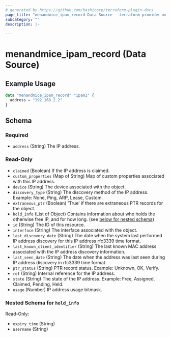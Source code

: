 ```yaml
---
# generated by https://github.com/hashicorp/terraform-plugin-docs
page_title: "menandmice_ipam_record Data Source - terraform-provider-menandmice"
subcategory: ""
description: |-
  
---
```


# menandmice_ipam_record (Data Source)



## Example Usage

```terraform
data "menandmice_ipam_record" "ipam1" {
  address = "192.168.2.2"
}
```

<!-- schema generated by tfplugindocs -->
## Schema

### Required

- `address` (String) The IP address.

### Read-Only

- `claimed` (Boolean) If the IP address is claimed.
- `custom_properties` (Map of String) Map of custom properties associated with this IP address.
- `device` (String) The device associated with the object.
- `discovery_type` (String) The discovery method of the IP address. Example: None, Ping, ARP, Lease, Custom.
- `extraneous_ptr` (Boolean) 'True' if there are extraneous PTR records for the object.
- `hold_info` (List of Object) Contains information about who holds the otherwise free IP, and for how long. (see [below for nested schema](#nestedatt--hold_info))
- `id` (String) The ID of this resource.
- `interface` (String) The interface associated with the object.
- `last_discovery_date` (String) The date when the system last performed IP address discovery for this IP address rfc3339 time format.
- `last_known_client_identifier` (String) The last known MAC address associated with the IP address discovery information.
- `last_seen_date` (String) The date when the address was last seen during IP address discovery in rfc3339 time format.
- `ptr_status` (String) PTR record status. Example: Unknown, OK, Verify.
- `ref` (String) Internal reference for the IP address.
- `state` (String) The state of the IP address. Example: Free, Assigned, Claimed, Pending, Held.
- `usage` (Number) IP address usage bitmask.

<a id="nestedatt--hold_info"></a>
### Nested Schema for `hold_info`

Read-Only:

- `expiry_time` (String)
- `username` (String)


